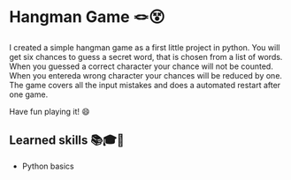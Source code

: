 # Hangman Game 🪢😵

I created a simple hangman game as a first little project in python. 
You will get six chances to guess a secret word, that is chosen from a list of words. When you guessed a correct character your chance will not be counted. When you entereda  wrong character your chances will be reduced by one. The game covers all the input mistakes and does a automated restart after one game.

Have fun playing it! 😄

## Learned skills 📚🎓🧠

- Python basics

